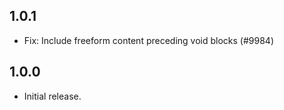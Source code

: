 ## 1.0.1
-   Fix: Include freeform content preceding void blocks (#9984)

## 1.0.0

-   Initial release.
